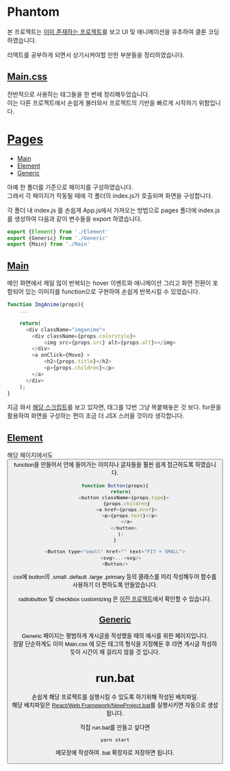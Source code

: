 # Phantom
본 프로젝트는 [이미 존재하는 프로젝트](https://html5up.net/phantom)를 보고 UI 및 애니메이션을 유추하여 클론 코딩하였습니다. 

리액트를 공부하게 되면서 상기시켜야할 만한 부분들을 정리하였습니다.

## [Main.css](https://github.com/HanGyeolee/Phantom/blob/main/src/Main.css)
전반적으로 사용하는 태그들을 한 번에 정리해두었습니다.    
이는 다른 프로젝트에서 손쉽게 불러와서 프로젝트의 기반을 빠르게 시작하기 위함입니다.    

# [Pages](https://github.com/HanGyeolee/Phantom/tree/main/src/pages)
* [Main](#main)
* [Element](#element)
* [Generic](#generic)

아예 한 폴더를 기준으로 페이지를 구성하였습니다.    
그래서 각 페이지가 작동될 때에 각 폴더의 index.js가 호출되며 화면을 구성합니다.

각 폴더 내 index.js 를 손쉽게 App.js에서 가져오는 방법으로 pages 폴더에 index.js를 생성하여 다음과 같이 변수들을 export 하였습니다.
``` javascript
export {Element} from './Element'
export {Generic} from './Generic'
export {Main} from './Main'
```
## [Main](https://github.com/HanGyeolee/Phantom/tree/main/src/pages/Main)
메인 화면에서 제일 많이 반복되는 hover 이벤트와 애니메이션 그리고 화면 전환이 포함되어 있는 이미지를 function으로 구현하여 손쉽게 반복시킬 수 있었습니다.    
``` javascript
function ImgAnime(props){
    ...

    return(
      <div className="imganime">
        <div className={props.colorstyle}>
            <img src={props.src} alt={props.alt}></img>
        </div>
        <a onClick={Move} >
            <h2>{props.title}</h2>
            <p>{props.children}</p>
        </a>
      </div>
    );
}
```
지금 와서 [해당 스크립트](https://github.com/HanGyeolee/Phantom/blob/main/src/pages/Main/index.js#L35)를 보고 있자면, 
<ImgAnime/> 태그를 12번 그냥 복붙해놓은 것 보다. for문을 활용하여 화면을 구성하는 편이 조금 더 JSX 스러울 것이라 생각합니다.
## [Element](https://github.com/HanGyeolee/Phantom/tree/main/src/pages/Element)
해당 페이지에서도 <Button/> function을 만들어서 안에 들어가는 이미지나 글자들을 훨씬 쉽게 접근하도록 하였습니다.
``` javascript
function Button(props){
    return(
      <button className={props.type}>
        {props.children}
        <a href={props.href}>
          <p>{props.text}</p>
        </a>
      </button>
    );
}
``` 
``` javascript
<Button type="small" href="" text="FIT + SMALL">
    <svg>...<svg/>
<Button/>
```
css에 button의 .small .default .large .primary 등의 클래스를 미리 작성해두어 함수를 사용하기 더 편하도록 만들었습니다.

radiobutton 및 checkbox customizing 은 [이전 프로젝트](https://github.com/HanGyeolee/Editorial#radio-and-checkbox-customize)에서 확인할 수 있습니다.

## [Generic](https://github.com/HanGyeolee/Phantom/tree/main/src/pages/Generic/index.js)
Generic 페이지는 평범하게 게시글을 작성했을 때의 예시를 위한 페이지입니다.     
정말 단순하게도 이미 Main.css 에 모든 태그의 형식을 지정해둔 후 라면 게시글 작성하듯이 시간이 채 걸리지 않을 것 입니다.
# run.bat
손쉽게 해당 프로젝트를 실행시킬 수 있도록 하기위해 작성된 배치파일.    
해당 배치파일은 [React/Web Framework/NewProject.bat](https://github.com/HanGyeolee/React/tree/main/Web%20Framework)를 실행시키면 자동으로 생성됩니다.

직접 run.bat를 만들고 싶다면
``` text
yarn start
```
메모장에 작성하여 .bat 확장자로 저장하면 됩니다.
